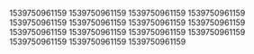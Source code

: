 1539750961159
1539750961159
1539750961159
1539750961159
1539750961159
1539750961159
1539750961159
1539750961159
1539750961159
1539750961159
1539750961159
1539750961159
1539750961159
1539750961159
1539750961159